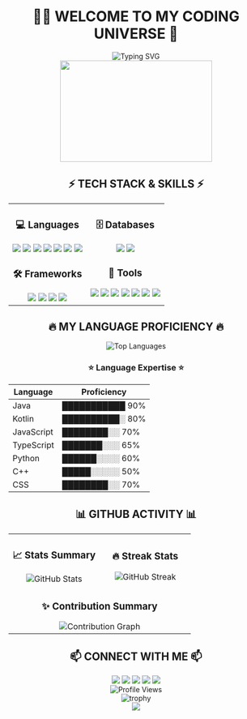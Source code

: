 # <div align="center">👨‍💻 WELCOME TO MY CODING UNIVERSE 🚀</div>

<div align="center">
  <img src="https://readme-typing-svg.herokuapp.com?font=Fira+Code&pause=1000&color=F73283&center=true&vCenter=true&width=435&lines=Fullstack+Developer;Code+Craftsman;Tech+Enthusiast;Problem+Solver" alt="Typing SVG" />
</div>

<div align="center">
  <img src="https://media.giphy.com/media/hS42TuYYnANLFR9IRQ/giphy.gif" width="300" height="200"/>
</div>

## <div align="center">⚡ TECH STACK & SKILLS ⚡</div>

<table align="center">
  <tr>
    <td valign="top" width="50%">
      <h3 align="center">💻 Languages</h3>
      <div align="center">
        <img src="https://img.shields.io/badge/kotlin-%237F52FF.svg?style=for-the-badge&logo=kotlin&logoColor=white" />
        <img src="https://img.shields.io/badge/java-%23ED8B00.svg?style=for-the-badge&logo=openjdk&logoColor=white" />
        <img src="https://img.shields.io/badge/javascript-%23F7DF1E.svg?style=for-the-badge&logo=javascript&logoColor=black" />
        <img src="https://img.shields.io/badge/typescript-%233178C6.svg?style=for-the-badge&logo=typescript&logoColor=white" />
        <img src="https://img.shields.io/badge/c++-%2300599C.svg?style=for-the-badge&logo=c%2B%2B&logoColor=white" />
        <img src="https://img.shields.io/badge/css3-%231572B6.svg?style=for-the-badge&logo=css3&logoColor=white" />
        <img src="https://img.shields.io/badge/python-%233776AB.svg?style=for-the-badge&logo=python&logoColor=white" />
      </div>
      <h3 align="center">🛠️ Frameworks</h3>
      <div align="center">
        <img src="https://img.shields.io/badge/spring%20boot-%236DB33F.svg?style=for-the-badge&logo=spring-boot&logoColor=white" />
        <img src="https://img.shields.io/badge/angular-%23DD0031.svg?style=for-the-badge&logo=angular&logoColor=white" />
        <img src="https://img.shields.io/badge/react-%2361DAFB.svg?style=for-the-badge&logo=react&logoColor=black" />
        <img src="https://img.shields.io/badge/.NET-%235C2D91.svg?style=for-the-badge&logo=.net&logoColor=white" />
      </div>
    </td>
    <td valign="top" width="50%">
      <h3 align="center">🗄️ Databases</h3>
      <div align="center">
        <img src="https://img.shields.io/badge/mysql-%234479A1.svg?style=for-the-badge&logo=mysql&logoColor=white" />
        <img src="https://img.shields.io/badge/postgresql-%23336791.svg?style=for-the-badge&logo=postgresql&logoColor=white" />
      </div>
      <h3 align="center">🧰 Tools</h3>
      <div align="center">
        <img src="https://img.shields.io/badge/vs%20code-%23007ACC.svg?style=for-the-badge&logo=visual-studio-code&logoColor=white" />
        <img src="https://img.shields.io/badge/intellij%20idea-%23000000.svg?style=for-the-badge&logo=intellij-idea&logoColor=white" />
        <img src="https://img.shields.io/badge/github-%23181717.svg?style=for-the-badge&logo=github&logoColor=white" />
        <img src="https://img.shields.io/badge/gitlab-%23FC6D26.svg?style=for-the-badge&logo=gitlab&logoColor=white" />
        <img src="https://img.shields.io/badge/postman-%23FF6C37.svg?style=for-the-badge&logo=postman&logoColor=white" />
        <img src="https://img.shields.io/badge/dbeaver-%23382923.svg?style=for-the-badge&logo=dbeaver&logoColor=white" />
        <img src="https://img.shields.io/badge/visual%20studio-%235C2D91.svg?style=for-the-badge&logo=visual-studio&logoColor=white" />
      </div>
    </td>
  </tr>
</table>

## <div align="center">🔥 MY LANGUAGE PROFICIENCY 🔥</div>

<div align="center">
  <img src="https://github-readme-stats.vercel.app/api/top-langs/?username=chirotAunkitti&theme=radical&layout=compact" alt="Top Languages" />
</div>

<div align="center">
  
  ### ⭐ Language Expertise ⭐
  
  | Language | Proficiency |
  |----------|-------------|
  | Java | ███████████ 90% |
  | Kotlin | ██████████░ 80% |
  | JavaScript | ████████░░ 70% |
  | TypeScript | ███████░░░ 65% |
  | Python | ██████░░░░ 60% |
  | C++ | █████░░░░░ 50% |
  | CSS | ████████░░ 70% |
  
</div>

## <div align="center">📊 GITHUB ACTIVITY 📊</div>

<div align="center">
  <table>
    <tr>
      <td width="50%" align="center">
        <h3>📈 Stats Summary</h3>
        <img src="https://github-readme-stats.vercel.app/api?username=chirotAunkitti&show_icons=true&theme=radical" alt="GitHub Stats" />
      </td>
      <td width="50%" align="center">
        <h3>🔥 Streak Stats</h3>
        <img src="https://github-readme-streak-stats.herokuapp.com/?user=chirotAunkitti&theme=radical&border=7F3FBF&background=0D1117" alt="GitHub Streak" />
      </td>
    </tr>
    <tr>
      <td colspan="2" align="center">
        <h3>✨ Contribution Summary</h3>
        <img src="https://github-profile-summary-cards.vercel.app/api/cards/profile-details?username=chirotAunkitti&theme=radical" alt="Contribution Graph" />
      </td>
    </tr>
  </table>
</div>

## <div align="center">📫 CONNECT WITH ME 📫</div>

<div align="center">
  <a href="mailto:chirot230346@gmail.com"><img src="https://img.shields.io/badge/-Email-D14836?style=for-the-badge&logo=gmail&logoColor=white" /></a>
  <a href="https://www.facebook.com/yourprofile"><img src="https://img.shields.io/badge/-Facebook-1877F2?style=for-the-badge&logo=facebook&logoColor=white" /></a>
  <a href="https://www.instagram.com/yourprofile"><img src="https://img.shields.io/badge/-Instagram-E4405F?style=for-the-badge&logo=instagram&logoColor=white" /></a>
  <a href="https://t.me/yourtelegram"><img src="https://img.shields.io/badge/-Telegram-26A5E4?style=for-the-badge&logo=telegram&logoColor=white" /></a>
  <a href="https://discord.com/users/yourdiscord"><img src="https://img.shields.io/badge/-Discord-5865F2?style=for-the-badge&logo=discord&logoColor=white" /></a>
</div>

<div align="center">
  <img src="https://komarev.com/ghpvc/?username=chirotAunkitti&style=for-the-badge&color=blueviolet" alt="Profile Views" />
</div>

<div align="center">
  <img src="https://github-profile-trophy.vercel.app/?username=chirotAunkitti&theme=radical&row=1&column=6&margin-w=15&margin-h=15" alt="trophy" />
</div>

<div align="center">
  <img src="https://capsule-render.vercel.app/api?type=waving&color=gradient&height=100&section=footer" />
</div>
